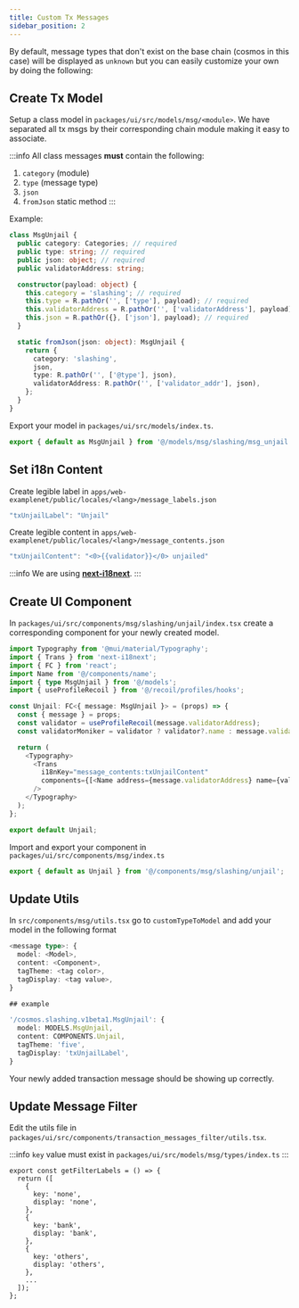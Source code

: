 ```yaml
---
title: Custom Tx Messages
sidebar_position: 2
---
```


By default, message types that don't exist on the base chain (cosmos in this case) will be displayed as `unknown` but you can easily customize your own by doing the following:

## Create Tx Model

Setup a class model in `packages/ui/src/models/msg/<module>`. We have separated all tx msgs by their corresponding chain module making it easy to associate.

:::info
All class messages **must** contain the following:
1. `category` (module)
2. `type` (message type)
3. `json`
4. `fromJson` static method
:::

Example:

```ts
class MsgUnjail {
  public category: Categories; // required
  public type: string; // required
  public json: object; // required
  public validatorAddress: string;

  constructor(payload: object) {
    this.category = 'slashing'; // required
    this.type = R.pathOr('', ['type'], payload); // required
    this.validatorAddress = R.pathOr('', ['validatorAddress'], payload);
    this.json = R.pathOr({}, ['json'], payload); // required
  }

  static fromJson(json: object): MsgUnjail {
    return {
      category: 'slashing',
      json,
      type: R.pathOr('', ['@type'], json),
      validatorAddress: R.pathOr('', ['validator_addr'], json),
    };
  }
}
```

Export your model in `packages/ui/src/models/index.ts`.

```ts
export { default as MsgUnjail } from '@/models/msg/slashing/msg_unjail';
```
## Set i18n Content

Create legible label in `apps/web-examplenet/public/locales/<lang>/message_labels.json`

```ts
"txUnjailLabel": "Unjail"
```

Create legible content in `apps/web-examplenet/public/locales/<lang>/message_contents.json`

```ts
"txUnjailContent": "<0>{{validator}}</0> unjailed"
```

:::info
We are using **[next-i18next](https://www.npmjs.com/package/next-i18next)**.
:::

## Create UI Component

In `packages/ui/src/components/msg/slashing/unjail/index.tsx` create a corresponding component for your newly created model.

```typescript
import Typography from '@mui/material/Typography';
import { Trans } from 'next-i18next';
import { FC } from 'react';
import Name from '@/components/name';
import { type MsgUnjail } from '@/models';
import { useProfileRecoil } from '@/recoil/profiles/hooks';

const Unjail: FC<{ message: MsgUnjail }> = (props) => {
  const { message } = props;
  const validator = useProfileRecoil(message.validatorAddress);
  const validatorMoniker = validator ? validator?.name : message.validatorAddress;

  return (
    <Typography>
      <Trans
        i18nKey="message_contents:txUnjailContent"
        components={[<Name address={message.validatorAddress} name={validatorMoniker} />]}
      />
    </Typography>
  );
};

export default Unjail;
```

Import and export your component in `packages/ui/src/components/msg/index.ts`

```ts
export { default as Unjail } from '@/components/msg/slashing/unjail';
```

## Update Utils

In `src/components/msg/utils.tsx` go to `customTypeToModel` and add your model in the following format

```ts
<message type>: {
  model: <Model>,
  content: <Component>,
  tagTheme: <tag color>,
  tagDisplay: <tag value>,
}

## example

'/cosmos.slashing.v1beta1.MsgUnjail': {
  model: MODELS.MsgUnjail,
  content: COMPONENTS.Unjail,
  tagTheme: 'five',
  tagDisplay: 'txUnjailLabel',
}
```

Your newly added transaction message should be showing up correctly.

## Update Message Filter

Edit the utils file in `packages/ui/src/components/transaction_messages_filter/utils.tsx`.

:::info
`key` value must exist in `packages/ui/src/models/msg/types/index.ts`
:::

```
export const getFilterLabels = () => {
  return ([
    {
      key: 'none',
      display: 'none',
    },
    {
      key: 'bank',
      display: 'bank',
    },
    {
      key: 'others',
      display: 'others',
    },
    ...
  ]);
};
```
